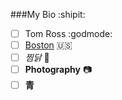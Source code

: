 ###My Bio :shipit:
 - [ ] Tom Ross :godmode:
 - [ ] [Boston](http://www.boston.com) :us:
 - [ ] *찜닭* :curry:
 - [ ] **Photography** :camera:
 - [ ] **青**
